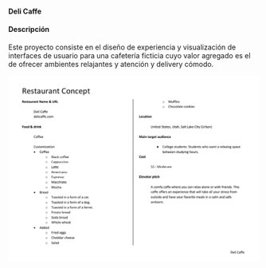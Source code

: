 #### Deli Caffe

#### Descripción
Este proyecto consiste en el diseño de experiencia y visualización de interfaces de usuario para una cafetería ficticia cuyo valor agregado es el de ofrecer ambientes relajantes y atención y delivery cómodo.

![Definición](/images/Restaurante_Concepto.png)

